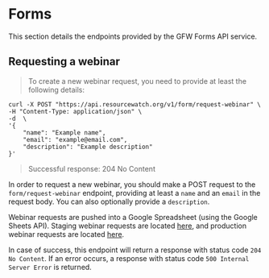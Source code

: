# Forms

This section details the endpoints provided by the GFW Forms API service.

## Requesting a webinar

> To create a new webinar request, you need to provide at least the following details:

```shell
curl -X POST "https://api.resourcewatch.org/v1/form/request-webinar" \
-H "Content-Type: application/json" \
-d  \
'{
    "name": "Example name",
    "email": "example@email.com",
    "description": "Example description"
}'
```

> Successful response: 204 No Content

In order to request a new webinar, you should make a POST request to the `form/request-webinar` endpoint, providing at least a `name` and an `email` in the request body. You can also optionally provide a `description`.

Webinar requests are pushed into a Google Spreadsheet (using the Google Sheets API). Staging webinar requests are located [here](https://docs.google.com/spreadsheets/d/1JsXX7aE_XlJm-WWhs6wM5IW0UfLi-K9OmOx0mkIb0uA/edit?usp=sharing), and production webinar requests are located [here](https://docs.google.com/spreadsheets/d/1zqiimFua1Lnm9KM4ki_njCaMuRhaPBif30zbvxIZWa4/edit?usp=sharing).

In case of success, this endpoint will return a response with status code `204 No Content`. If an error occurs, a response with status code `500 Internal Server Error` is returned.